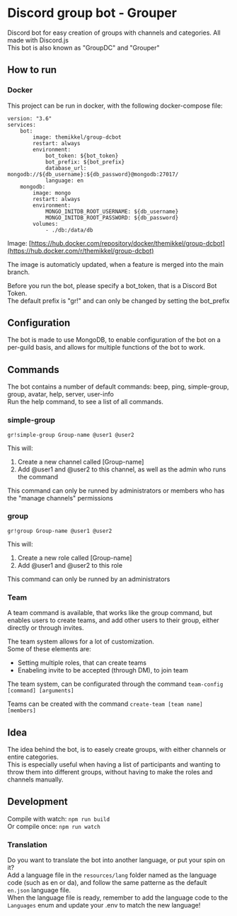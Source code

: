 # Discord group bot - Grouper
Discord bot for easy creation of groups with channels and categories. All made with Discord.js<br>
This bot is also known as "GroupDC" and "Grouper"

## How to run

### Docker
This project can be run in docker, with the following docker-compose file:
```
version: "3.6"
services:
    bot:
        image: themikkel/group-dcbot
        restart: always
        environment:
            bot_token: ${bot_token}
            bot_prefix: ${bot_prefix}
            database_url: mongodb://${db_username}:${db_password}@mongodb:27017/
            language: en
    mongodb:
        image: mongo
        restart: always
        environment:
            MONGO_INITDB_ROOT_USERNAME: ${db_username}
            MONGO_INITDB_ROOT_PASSWORD: ${db_password}
        volumes:
            - ./db:/data/db
```
Image: [https://hub.docker.com/repository/docker/themikkel/group-dcbot](https://hub.docker.com/r/themikkel/group-dcbot)

The image is automaticly updated, when a feature is merged into the main branch.

Before you run the bot, please specify a bot_token, that is a Discord Bot Token.<br>
The default prefix is "gr!" and can only be changed by setting the bot_prefix

## Configuration
The bot is made to use MongoDB, to enable configuration of the bot on a per-guild basis, and allows for multiple functions of the bot to work. 

## Commands
The bot contains a number of default commands:
beep, ping, simple-group, group, avatar, help, server, user-info  
Run the help command, to see a list of all commands.

### simple-group
```
gr!simple-group Group-name @user1 @user2
```
This will:
1. Create a new channel called [Group-name]
2. Add @user1 and @user2 to this channel, as well as the admin who runs the command

This command can only be runned by administrators or members who has the "manage channels" permissions


### group
```
gr!group Group-name @user1 @user2
```
This will:
1. Create a new role called [Group-name]
2. Add @user1 and @user2 to this role

This command can only be runned by an administrators

### Team
A team command is available, that works like the group command, but enables users to create teams, and add other users to their group, either directly or through invites.

The team system allows for a lot of customization.  
Some of these elements are:  
- Setting multiple roles, that can create teams
- Enabeling invite to be accepted (through DM), to join team

The team system, can be configurated through the command `team-config [command] [arguments]`  

Teams can be created with the command `create-team [team name] [members]`


## Idea
The idea behind the bot, is to easely create groups, with either channels or entire categories.<br>
This is especially useful when having a list of participants and wanting to throw them into different groups, without having to make the roles and channels manually.

## Development
Compile with watch: `npm run build`  
Or compile once: `npm run watch`

### Translation
Do you want to translate the bot into another language, or put your spin on it?  
Add a language file in the `resources/lang` folder named as the language code (such as en or da), and follow the same patterne as the default `en.json` language file.  
When the language file is ready, remember to add the language code to the `Languages` enum and update your .env to match the new language!
